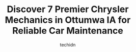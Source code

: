 ---
layout: ampstory
image: https://images.unsplash.com/photo-1568616389647-1ca300610d99?ixlib=rb-4.0.3&ixid=MnwxMjA3fDB8MHxwaG90by1wYWdlfHx8fGVufDB8fHx8&auto=format&fit=crop&w=640&h=853&q=80
author: techidn
featured: false
description: Looking for reliable and skilled Chrysler Mechanic in Ottumwa IA, USA? Your search ends here with the 7 best Chrysler Mechanic in town. With their expertise and commitment to delivering exce
title: Discover 7 Premier Chrysler Mechanics in Ottumwa IA for Reliable Car Maintenance
cover:
   title: Discover 7 Premier Chrysler Mechanics in Ottumwa IA for Reliable Car Maintenance
   subtitle: Rickpate
   background: https://images.unsplash.com/photo-1568616389647-1ca300610d99?ixlib=rb-4.0.3&ixid=MnwxMjA3fDB8MHxwaG90by1wYWdlfHx8fGVufDB8fHx8&auto=format&fit=crop&w=640&h=853&q=80

pages: 
 - layout: thirds
   top: <h1>#1 Midwest Auto</h1>
   bottom: "<p>Great place!  I broke down near them and they went above and beyond to help me get back on the road.  They helped me find a rental car and gave me a ride to enterprise wh</p>"
   background: https://www.knot35.com/toplist/wp-content/uploads/2023/06/best-chrysler-mechanic-1-in-ottumwa-ia-1685841915.jpeg
   backgroundblur: true
 - layout: thirds
   top: <h1>#2 Firestone Complete Auto Care</h1>
   bottom: "<p>225 W Main St, Ottumwa, IA 52501, United States</p>"
   background: https://www.knot35.com/toplist/wp-content/uploads/2023/06/best-chrysler-mechanic-2-in-ottumwa-ia-1685841915.jpeg
   cta:
      link: https://www.knot35.com/toplist/discover-7-premier-chrysler-mechanics-in-ottumwa-ia-for-reliable-car-maintenance/
      text: Discover 7 Premier Chrysler Mechanics in Ottumwa IA for Reliable Car Maintenance
 - layout: thirds
   top: <h1>#3 C&C Automotive</h1>
   bottom: "<p>202 S Benton St, Ottumwa, IA 52501, United States</p>"
   background: https://www.knot35.com/toplist/wp-content/uploads/2023/06/best-chrysler-mechanic-3-in-ottumwa-ia-1685841916.jpeg
   cta:
      link: https://www.knot35.com/toplist/discover-7-premier-chrysler-mechanics-in-ottumwa-ia-for-reliable-car-maintenance/
      text: Discover 7 Premier Chrysler Mechanics in Ottumwa IA for Reliable Car Maintenance
 - layout: thirds
   top: <h1>#4 Ricks Transmission & Auto Rpr</h1>
   bottom: "<p>1001 S Madison Ave, Ottumwa, IA 52501, United States</p>"
   background: https://images.unsplash.com/photo-1533998839656-76f5e4b2bccb?ixlib=rb-4.0.3&ixid=MnwxMjA3fDB8MHxwaG90by1wYWdlfHx8fGVufDB8fHx8&auto=format&fit=crop&w=640&h=853&q=80
   cta:
      link: https://www.knot35.com/toplist/discover-7-premier-chrysler-mechanics-in-ottumwa-ia-for-reliable-car-maintenance/
      text: Discover 7 Premier Chrysler Mechanics in Ottumwa IA for Reliable Car Maintenance
 - layout: thirds
   top: <h1>#5 TechPro Automotive</h1>
   bottom: "<p>1010 Harding St, Ottumwa, IA 52501, United States</p>"
   background: https://images.unsplash.com/photo-1522441815192-d9f04eb0615c?ixlib=rb-4.0.3&ixid=MnwxMjA3fDB8MHxwaG90by1wYWdlfHx8fGVufDB8fHx8&auto=format&fit=crop&w=640&h=853&q=80
   cta:
      link: https://www.knot35.com/toplist/discover-7-premier-chrysler-mechanics-in-ottumwa-ia-for-reliable-car-maintenance/
      text: Discover 7 Premier Chrysler Mechanics in Ottumwa IA for Reliable Car Maintenance
 - layout: thirds
   top: <h1>#6 Sinaloa Auto Sales</h1>
   bottom: "<p>1425 E Main St, Ottumwa, IA 52501, United States</p>"
   background: https://images.unsplash.com/photo-1533735380053-eb8d0759b24a?ixlib=rb-4.0.3&ixid=MnwxMjA3fDB8MHxwaG90by1wYWdlfHx8fGVufDB8fHx8&auto=format&fit=crop&w=640&h=853&q=80
   cta:
      link: https://www.knot35.com/toplist/discover-7-premier-chrysler-mechanics-in-ottumwa-ia-for-reliable-car-maintenance/
      text: Discover 7 Premier Chrysler Mechanics in Ottumwa IA for Reliable Car Maintenance
 - layout: thirds
   top: <h1>#7 Auto Repair El Maestro LLC</h1>
   bottom: "<p>225 N Birch St, Ottumwa, IA 52501, United States</p>"
   background: https://images.unsplash.com/photo-1567360425618-1594206637d2?ixlib=rb-4.0.3&ixid=MnwxMjA3fDB8MHxwaG90by1wYWdlfHx8fGVufDB8fHx8&auto=format&fit=crop&w=640&h=853&q=80
   cta:
      link: https://www.knot35.com/toplist/discover-7-premier-chrysler-mechanics-in-ottumwa-ia-for-reliable-car-maintenance/
      text: Discover 7 Premier Chrysler Mechanics in Ottumwa IA for Reliable Car Maintenance
 - layout: thirds
   middle: Continue reading...
   background: https://images.unsplash.com/photo-1518640467707-6811f4a6ab73?ixlib=rb-4.0.3&ixid=MnwxMjA3fDB8MHxwaG90by1wYWdlfHx8fGVufDB8fHx8&auto=format&fit=crop&w=640&h=853&q=80
   cta:
      link: https://www.knot35.com/toplist/discover-7-premier-chrysler-mechanics-in-ottumwa-ia-for-reliable-car-maintenance/
      text: Discover 7 Premier Chrysler Mechanics in Ottumwa IA for Reliable Car Maintenance
      
---